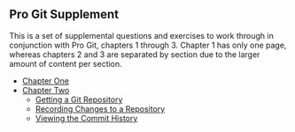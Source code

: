 ## Pro Git Supplement

This is a set of supplemental questions and exercises to work through in
conjunction with Pro Git, chapters 1 through 3.
Chapter 1 has only one page, whereas chapters 2 and 3 are separated by
section due to the larger amount of content per section.

- [Chapter One][c1]
- [Chapter Two][c2]
  - [Getting a Git Repository][c2_1]
  - [Recording Changes to a Repository][c2_2]
  - [Viewing the Commit History][c2_3]

[c1]: <chapter_1.md> "Chapter One"
[c2]: <chapter_2.md> "Chapter Two"
[c2_1]: <chapter_2_1.md> "Getting a Git Repository"
[c2_2]: <chapter_2_2.md> "Recording Changes to a Repository"
[c2_3]: <chapter_2_3.md> "Viewing the Commit History"
